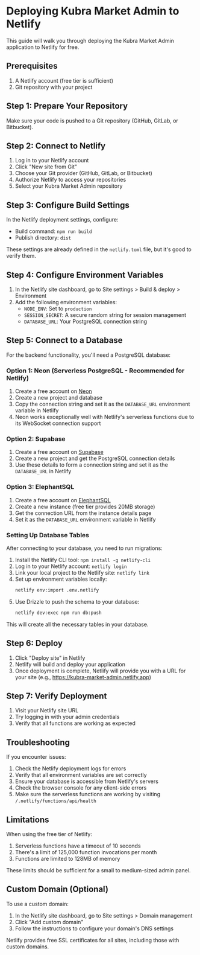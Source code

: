# Deploying Kubra Market Admin to Netlify

This guide will walk you through deploying the Kubra Market Admin application to Netlify for free.

## Prerequisites

1. A Netlify account (free tier is sufficient)
2. Git repository with your project

## Step 1: Prepare Your Repository

Make sure your code is pushed to a Git repository (GitHub, GitLab, or Bitbucket).

## Step 2: Connect to Netlify

1. Log in to your Netlify account
2. Click "New site from Git"
3. Choose your Git provider (GitHub, GitLab, or Bitbucket)
4. Authorize Netlify to access your repositories
5. Select your Kubra Market Admin repository

## Step 3: Configure Build Settings

In the Netlify deployment settings, configure:

- Build command: `npm run build`
- Publish directory: `dist`

These settings are already defined in the `netlify.toml` file, but it's good to verify them.

## Step 4: Configure Environment Variables

1. In the Netlify site dashboard, go to Site settings > Build & deploy > Environment
2. Add the following environment variables:
   - `NODE_ENV`: Set to `production`
   - `SESSION_SECRET`: A secure random string for session management
   - `DATABASE_URL`: Your PostgreSQL connection string

## Step 5: Connect to a Database

For the backend functionality, you'll need a PostgreSQL database:

### Option 1: Neon (Serverless PostgreSQL - Recommended for Netlify)
1. Create a free account on [Neon](https://neon.tech/)
2. Create a new project and database
3. Copy the connection string and set it as the `DATABASE_URL` environment variable in Netlify
4. Neon works exceptionally well with Netlify's serverless functions due to its WebSocket connection support

### Option 2: Supabase
1. Create a free account on [Supabase](https://supabase.com/)
2. Create a new project and get the PostgreSQL connection details
3. Use these details to form a connection string and set it as the `DATABASE_URL` in Netlify

### Option 3: ElephantSQL
1. Create a free account on [ElephantSQL](https://www.elephantsql.com/)
2. Create a new instance (free tier provides 20MB storage)
3. Get the connection URL from the instance details page
4. Set it as the `DATABASE_URL` environment variable in Netlify

### Setting Up Database Tables
After connecting to your database, you need to run migrations:

1. Install the Netlify CLI tool: `npm install -g netlify-cli`
2. Log in to your Netlify account: `netlify login`
3. Link your local project to the Netlify site: `netlify link`
4. Set up environment variables locally:
   ```bash
   netlify env:import .env.netlify
   ```
5. Use Drizzle to push the schema to your database:
   ```bash
   netlify dev:exec npm run db:push
   ```

This will create all the necessary tables in your database.

## Step 6: Deploy

1. Click "Deploy site" in Netlify
2. Netlify will build and deploy your application
3. Once deployment is complete, Netlify will provide you with a URL for your site (e.g., https://kubra-market-admin.netlify.app)

## Step 7: Verify Deployment

1. Visit your Netlify site URL
2. Try logging in with your admin credentials
3. Verify that all functions are working as expected

## Troubleshooting

If you encounter issues:

1. Check the Netlify deployment logs for errors
2. Verify that all environment variables are set correctly
3. Ensure your database is accessible from Netlify's servers
4. Check the browser console for any client-side errors
5. Make sure the serverless functions are working by visiting `/.netlify/functions/api/health`

## Limitations

When using the free tier of Netlify:

1. Serverless functions have a timeout of 10 seconds
2. There's a limit of 125,000 function invocations per month
3. Functions are limited to 128MB of memory

These limits should be sufficient for a small to medium-sized admin panel.

## Custom Domain (Optional)

To use a custom domain:

1. In the Netlify site dashboard, go to Site settings > Domain management
2. Click "Add custom domain"
3. Follow the instructions to configure your domain's DNS settings

Netlify provides free SSL certificates for all sites, including those with custom domains.